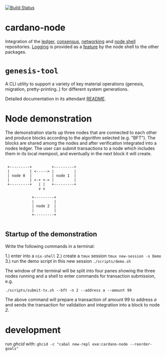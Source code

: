 [![Build Status](https://badge.buildkite.com/a978cbb4def7018be3d0a004127da356f4db32f1c318c1a48a.svg)](https://buildkite.com/input-output-hk/cardano-node)

# cardano-node

Integration of the [ledger](https://github.com/input-output-hk/cardano-ledger), [consensus](https://github.com/input-output-hk/ouroboros-network/tree/master/ouroboros-consensus), [networking](https://github.com/input-output-hk/ouroboros-network/tree/master/ouroboros-network) and [node shell](https://github.com/input-output-hk/cardano-shell) repositories.
[Logging](https://github.com/input-output-hk/iohk-monitoring-framework) is provided as a [feature](https://github.com/input-output-hk/cardano-shell/blob/master/app/Cardano/Shell/Features/Logging.hs) by the node shell to the other packages.

# `genesis-tool`

A CLI utility to support a variety of key material operations (genesis, migration, pretty-printing..) for different system generations.

Detailed documentation in its attendant [README](https://github.com/input-output-hk/cardano-shell/blob/master/app/genesis-tool/README.md).

# Node demonstration

The demonstration starts up three nodes that are connected to each other and produce blocks according to the algorithm selected (e.g. "BFT").
The blocks are shared among the nodes and after verification integrated into a nodes ledger.
The user can submit transactions to a node which includes them in its local mempool, and eventually in the next block it will create.


```

 +---------+         +---------+
 |         | <-----> |         |
 | node 0  |         | node 1  |
 |         | <-+ +-> |         |
 +---------+   | |   +---------+
               v v

            +---------+
            |         |
            | node 2  |
            |         |
            +---------+


```

## Startup of the demonstration

Write the following commands in a terminal:

1.) enter into a `nix-shell`
2.) create a `tmux` session
    `tmux new-session -s Demo`
3.) run the demo script in this new session
    `./scripts/demo.sh`

The window of the terminal will be split into four panes showing the three nodes running and a shell to enter commands for transaction submission, e.g.

```
./scripts/submit-tx.sh --bft -n 2 --address a --amount 99

```
The above command will prepare a transaction of amount 99 to address _a_ and sends the transaction for validation and integration into a block to node _2_.



# development

run *ghcid* with: `ghcid -c "cabal new-repl exe:cardano-node --reorder-goals"`


